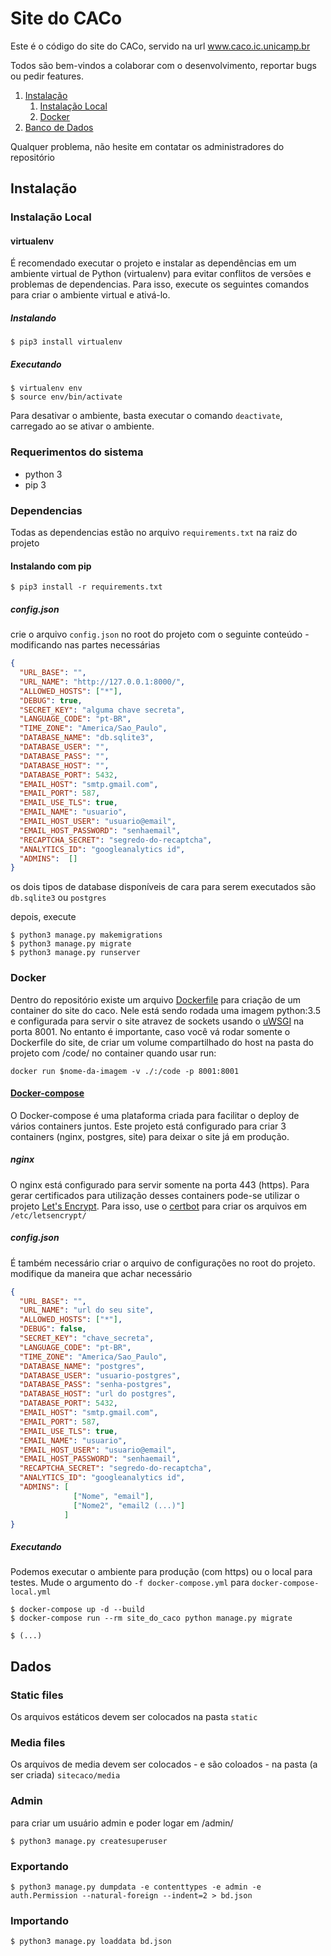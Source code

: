# Site do CACo

Este é o código do site do CACo, servido na url www.caco.ic.unicamp.br

Todos são bem-vindos a colaborar com o desenvolvimento, reportar bugs ou pedir features.

1. [Instalação](#instalação)
    1. [Instalação Local](#instalação-local)
    1. [Docker](#docker)
1. [Banco de Dados](#banco-de-dados)

Qualquer problema, não hesite em contatar os administradores do repositório

## Instalação
### Instalação Local
#### virtualenv
É recomendado executar o projeto e instalar as dependências em um ambiente virtual de Python (virtualenv) para evitar conflitos de versões e problemas de dependencias. Para isso, execute os seguintes comandos para criar o ambiente virtual e ativá-lo.

##### Instalando
```console
$ pip3 install virtualenv
```

##### Executando
```console
$ virtualenv env
$ source env/bin/activate
```

Para desativar o ambiente, basta executar o comando `deactivate`, carregado ao se ativar o ambiente.

### Requerimentos do sistema
 - python 3
 - pip 3

### Dependencias
Todas as dependencias estão no arquivo `requirements.txt` na raiz do projeto

#### Instalando com pip
```console
$ pip3 install -r requirements.txt
```

##### config.json
crie o arquivo `config.json` no root do projeto com o seguinte conteúdo - modificando nas partes necessárias

```json
{
  "URL_BASE": "",
  "URL_NAME": "http://127.0.0.1:8000/",
  "ALLOWED_HOSTS": ["*"],
  "DEBUG": true,
  "SECRET_KEY": "alguma chave secreta",
  "LANGUAGE_CODE": "pt-BR",
  "TIME_ZONE": "America/Sao_Paulo",
  "DATABASE_NAME": "db.sqlite3",
  "DATABASE_USER": "",
  "DATABASE_PASS": "",
  "DATABASE_HOST": "",
  "DATABASE_PORT": 5432,
  "EMAIL_HOST": "smtp.gmail.com",
  "EMAIL_PORT": 587,
  "EMAIL_USE_TLS": true,
  "EMAIL_NAME": "usuario",
  "EMAIL_HOST_USER": "usuario@email",
  "EMAIL_HOST_PASSWORD": "senhaemail",
  "RECAPTCHA_SECRET": "segredo-do-recaptcha",
  "ANALYTICS_ID": "googleanalytics id",
  "ADMINS":  []
}

```
os dois tipos de database disponíveis de cara para serem executados são `db.sqlite3` ou `postgres`


depois, execute
```console
$ python3 manage.py makemigrations
$ python3 manage.py migrate
$ python3 manage.py runserver
```

### Docker
Dentro do repositório existe um arquivo [Dockerfile](https://docs.docker.com/engine/reference/builder/) para criação de um container do site do caco. Nele está sendo rodada uma imagem python:3.5 e configurada para servir o site atravez de sockets usando o [uWSGI](https://uwsgi-docs.readthedocs.io/) na porta 8001. No entanto é importante, caso você vá rodar somente o Dockerfile do site, de criar um volume compartilhado do host na pasta do projeto com /code/ no container quando usar run:
```console
docker run $nome-da-imagem -v ./:/code -p 8001:8001
```


#### [Docker-compose](https://docs.docker.com/compose/)
O Docker-compose é uma plataforma criada para facilitar o deploy de vários containers juntos. Este projeto está configurado para criar 3 containers (nginx, postgres, site) para deixar o site já em produção.

##### nginx
O nginx está configurado para servir somente na porta 443 (https). Para gerar certificados para utilização desses containers pode-se utilizar o projeto [Let's Encrypt](https://letsencrypt.org/). Para isso, use o [certbot](https://certbot.eff.org/) para criar os arquivos em `/etc/letsencrypt/`

##### config.json
É também necessário criar o arquivo de configurações no root do projeto. modifique da maneira que achar necessário

```json
{
  "URL_BASE": "",
  "URL_NAME": "url do seu site",
  "ALLOWED_HOSTS": ["*"],
  "DEBUG": false,
  "SECRET_KEY": "chave_secreta",
  "LANGUAGE_CODE": "pt-BR",
  "TIME_ZONE": "America/Sao_Paulo",
  "DATABASE_NAME": "postgres",
  "DATABASE_USER": "usuario-postgres",
  "DATABASE_PASS": "senha-postgres",
  "DATABASE_HOST": "url do postgres",
  "DATABASE_PORT": 5432,
  "EMAIL_HOST": "smtp.gmail.com",
  "EMAIL_PORT": 587,
  "EMAIL_USE_TLS": true,
  "EMAIL_NAME": "usuario",
  "EMAIL_HOST_USER": "usuario@email",
  "EMAIL_HOST_PASSWORD": "senhaemail",
  "RECAPTCHA_SECRET": "segredo-do-recaptcha",
  "ANALYTICS_ID": "googleanalytics id",
  "ADMINS": [
              ["Nome", "email"],
              ["Nome2", "email2 (...)"]
            ]
}
```

##### Executando
Podemos executar o ambiente para produção (com https) ou o local para testes. Mude o argumento do `-f docker-compose.yml` para `docker-compose-local.yml`

```console
$ docker-compose up -d --build
$ docker-compose run --rm site_do_caco python manage.py migrate

$ (...)
```

## Dados
### Static files
Os arquivos estáticos devem ser colocados na pasta `static`

### Media files
Os arquivos de media devem ser colocados - e são coloados - na pasta (a ser criada) `sitecaco/media`

### Admin
para criar um usuário admin e poder logar em /admin/
```console
$ python3 manage.py createsuperuser
```
### Exportando
```console
$ python3 manage.py dumpdata -e contenttypes -e admin -e auth.Permission --natural-foreign --indent=2 > bd.json
```

### Importando
```console
$ python3 manage.py loaddata bd.json
```

